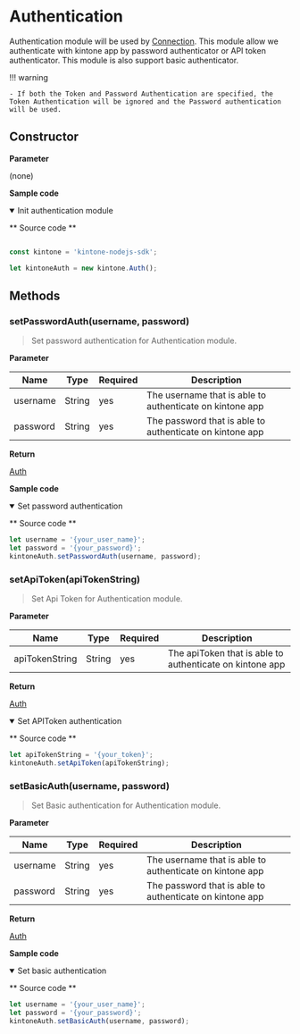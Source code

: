 # Authentication

Authentication module will be used by [Connection](./connection).
This module allow we authenticate with kintone app by password authenticator or API token authenticator. This module is also support basic authenticator.

!!! warning

    - If both the Token and Password Authentication are specified, the Token Authentication will be ignored and the Password authentication will be used.

## Constructor

**Parameter**

(none)

**Sample code**

<details class="tab-container" open>
<Summary>Init authentication module</Summary>

** Source code **

```javascript

const kintone = 'kintone-nodejs-sdk';

let kintoneAuth = new kintone.Auth();
```

</details>

## Methods

### setPasswordAuth(username, password)

> Set password authentication for Authentication module.

**Parameter**

| Name| Type| Required| Description |
| --- | --- | --- | --- |
| username | String | yes | The username that is able to authenticate on kintone app
| password | String | yes | The password that is able to authenticate on kintone app

**Return**

[Auth](./authentication)

**Sample code**

<details class="tab-container" open>
<Summary>Set password authentication</Summary>

** Source code **

```javascript
let username = '{your_user_name}';
let password = '{your_password}';
kintoneAuth.setPasswordAuth(username, password);
```

</details>

### setApiToken(apiTokenString)

> Set Api Token for Authentication module.

**Parameter**

| Name| Type| Required| Description |
| --- | --- | --- | --- |
| apiTokenString | String | yes | The apiToken that is able to authenticate on kintone app

**Return**

[Auth](./authentication)


<details class="tab-container" open>
<Summary>Set APIToken authentication</Summary>

** Source code **

```javascript
let apiTokenString = '{your_token}';
kintoneAuth.setApiToken(apiTokenString);
```

</details>

### setBasicAuth(username, password)

> Set Basic authentication for Authentication module.

**Parameter**

| Name| Type| Required| Description |
| --- | --- | --- | --- |
| username | String | yes | The username that is able to authenticate on kintone app
| password | String | yes | The password that is able to authenticate on kintone app

**Return**

[Auth](./authentication)

**Sample code**

<details class="tab-container" open>
<Summary>Set basic authentication</Summary>

** Source code **

```javascript
let username = '{your_user_name}';
let password = '{your_password}';
kintoneAuth.setBasicAuth(username, password);
```

</details>
